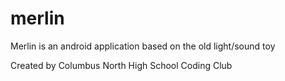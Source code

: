 merlin
======

Merlin is an android application based on the old light/sound toy  
  
Created by Columbus North High School Coding Club
